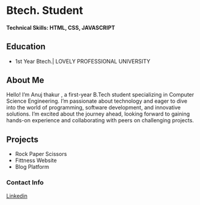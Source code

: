 # Btech. Student

#### Technical Skills: HTML, CSS, JAVASCRIPT

## Education
- 1st Year Btech.| LOVELY PROFESSIONAL UNIVERSITY

## About Me

Hello! I’m Anuj thakur , a first-year B.Tech student specializing in Computer Science Engineering. I’m passionate about technology and eager to dive into the world of programming, software development, and innovative solutions.
I’m excited about the journey ahead, looking forward to gaining hands-on experience and collaborating with peers on challenging projects.

## Projects
- Rock Paper Scissors
- Fittness Website
- Blog Platform

### Contact Info

[Linkedin](https://www.linkedin.com/in/anuj-thakur-550a7731b)
